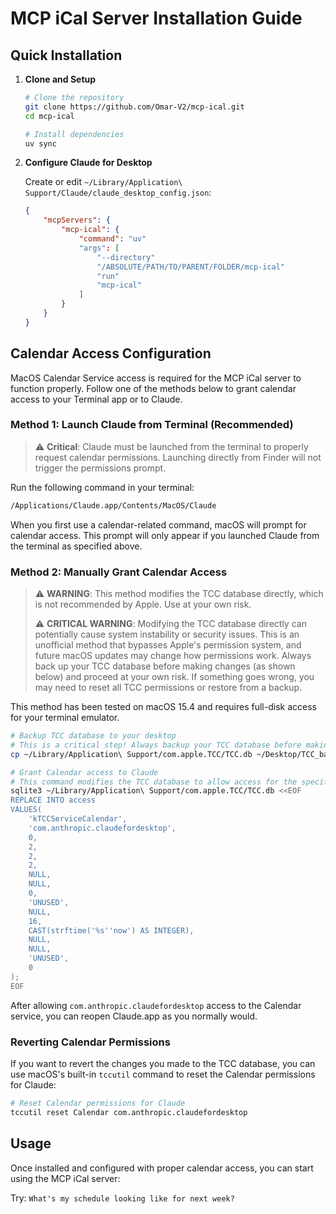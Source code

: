 # MCP iCal Server Installation Guide

## Quick Installation

1. **Clone and Setup**

    ```bash
    # Clone the repository
    git clone https://github.com/Omar-V2/mcp-ical.git
    cd mcp-ical

    # Install dependencies
    uv sync
    ```

2. **Configure Claude for Desktop**

    Create or edit `~/Library/Application\ Support/Claude/claude_desktop_config.json`:

    ```json
    {
        "mcpServers": {
            "mcp-ical": {
                "command": "uv"
                "args": [
                    "--directory"
                    "/ABSOLUTE/PATH/TO/PARENT/FOLDER/mcp-ical"
                    "run"
                    "mcp-ical"
                ]
            }
        }
    }
    ```

## Calendar Access Configuration

MacOS Calendar Service access is required for the MCP iCal server to function properly. Follow one of the methods below to grant calendar access to your Terminal app or to Claude.

### Method 1: Launch Claude from Terminal (Recommended)

> ⚠️ **Critical**: Claude must be launched from the terminal to properly request calendar permissions. Launching directly from Finder will not trigger the permissions prompt.

Run the following command in your terminal:

```bash
/Applications/Claude.app/Contents/MacOS/Claude
```

When you first use a calendar-related command, macOS will prompt for calendar access. This prompt will only appear if you launched Claude from the terminal as specified above.

### Method 2: Manually Grant Calendar Access

> ⚠️ **WARNING**: This method modifies the TCC database directly, which is not recommended by Apple. Use at your own risk.
>
> ⚠️ **CRITICAL WARNING**: Modifying the TCC database directly can potentially cause system instability or security issues. This is an unofficial method that bypasses Apple's permission system, and future macOS updates may change how permissions work. Always back up your TCC database before making changes (as shown below) and proceed at your own risk. If something goes wrong, you may need to reset all TCC permissions or restore from a backup.

This method has been tested on macOS 15.4 and requires full-disk access for your terminal emulator.

```bash
# Backup TCC database to your desktop
# This is a critical step! Always backup your TCC database before making changes.
cp ~/Library/Application\ Support/com.apple.TCC/TCC.db ~/Desktop/TCC_backup.db

# Grant Calendar access to Claude
# This command modifies the TCC database to allow access for the specified bundle identifier.
sqlite3 ~/Library/Application\ Support/com.apple.TCC/TCC.db <<EOF
REPLACE INTO access
VALUES(
    'kTCCServiceCalendar',
    'com.anthropic.claudefordesktop',
    0,
    2,
    2,
    2,
    NULL,
    NULL,
    0,
    'UNUSED',
    NULL,
    16,
    CAST(strftime('%s''now') AS INTEGER),
    NULL,
    NULL,
    'UNUSED',
    0
);
EOF
```

After allowing `com.anthropic.claudefordesktop` access to the Calendar service, you can reopen Claude.app as you normally would.

### Reverting Calendar Permissions

If you want to revert the changes you made to the TCC database, you can use macOS's built-in `tccutil` command to reset the Calendar permissions for Claude:

```bash
# Reset Calendar permissions for Claude
tccutil reset Calendar com.anthropic.claudefordesktop
```

## Usage

Once installed and configured with proper calendar access, you can start using the MCP iCal server:

Try: `What's my schedule looking like for next week?`
